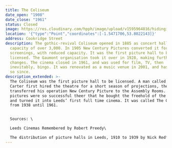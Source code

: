 ```yaml
---
title: The Coliseum
date_open: "1908"
date_close: "1961"
status: Closed
image: https://res.cloudinary.com/hpph/image/upload/v1595964816/hidinginplainsight/colleseum_gaumontcinema.svg
location: '{"type":"Point","coordinates":[-1.5471706,53.8022143]}'
address: Cookridge Street
description: The gothic-revival Coliseum opened in 1885 as concert hall with a
  capacity of over 3,000. In 1905 New Century Pictures converted it for film
  screenings, with reduced capacity. It was the first picture hall to be
  licensed. The Gaumont organisation took it over in 1928, making further
  changes. The cinema closed in 1961, and was used for film, TV, then
  inevitably, bingo. It was renovated as a music venue in 2001, and has remained
  so since.
description_extended: >-
  The Coliseum was the first picture hall to be licensed. A man called Sydney
  Carter first hired the theatre for a short season of projections, then he
  transferred his operation New Century Picture to the Assembly Rooms. Moving
  pictures were so successful theer that he bought the freehold of the Coliseum
  and turned it into Leeds’ first full time cinema. It was called The Gaumont
  from 1938 until 1961.


  Sources: \

  Leeds Cinemas Remembered by Robert Preedy\

  The distribution of picture halls in Leeds, 1910 to 1939 by Nick Redfern
---
```

